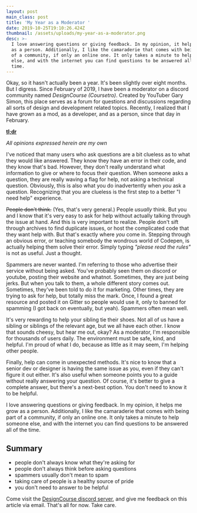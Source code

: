 ```yaml
---
layout: post
main_class: post
title: 'My Year as a Moderator '
date: 2019-10-25T19:10:26.424Z
thumbnail: /assets/uploads/my-year-as-a-moderator.png
desc: >-
  I love answering questions or giving feedback. In my opinion, it helps me grow
  as a person. Additionally, I like the camaraderie that comes with being part
  of a community, if only an online one. It only takes a minute to help someone
  else, and with the internet you can find questions to be answered all of the
  time.
---
```

Okay, so it hasn't actually been a year. It's been slightly over eight months. But I digress. Since February of 2019, I have been a moderator on a discord community named *DesignCourse (Coursetro)*. Created by YouTuber Gary Simon, this place serves as a forum for questions and discussions regarding all sorts of design and development related topics. Recently, I realized that I have grown as a mod, as a developer, and as a person, since that day in February.

[**tl;dr**](#summary)

*All opinions expressed herein are my own*

I've noticed that many users who ask questions are a bit clueless as to what they would like answered. They know they have an error in their code, and they know that's bad. However, they don't really understand what information to give or where to focus their question. When someone asks a question, they are really waving a flag for help, not asking a technical question. Obviously, this is also what you do inadvertently when *you* ask a question.  Recognizing that you are clueless is the first step to a better "I need help" experience.

~~People don't think.~~ (Yes, that's very general.) People *usually* think. But you and I know that it's very easy to ask for help without actually talking through the issue at hand. And this is very important to realize. People don't sift through archives to find duplicate issues, or host the complicated code that they want help with. But that's exactly where *you* come in. Stepping through an obvious error, or teaching somebody the wondrous world of Codepen, is actually helping them solve their error. Simply typing *"please read the rules"* is not as useful. Just a thought.

Spammers are never wanted. I'm referring to those who advertise their service without being asked. You've probably seen them on discord or youtube, posting their website and whatnot. Sometimes, they are just being jerks. But when you talk to them, a whole different story comes out. Sometimes, they've been told to do it for marketing. Other times, they are trying to ask for help, but totally miss the mark. Once, I found a great resource and posted it on Gitter so people would use it, only to banned for spamming (I got back on eventually, but yeah). Spammers often mean well.

It's very rewarding to help your sibling tie their shoes. Not all of us have a sibling or siblings of the relevant age, but we all have each other. I know that sounds cheesy, but hear me out, okay? As a moderator, I'm responsible for thousands of users daily. The environment must be safe, kind, and helpful. I'm proud of what I do, because as little as it may seem, I'm helping other people.

Finally, help can come in unexpected methods. It's nice to know that a senior dev or designer is having the same issue as you, even if they can't figure it out either. It's also useful when someone points you to a guide without really answering your question. Of course, it's better to give a complete answer, but there's a next-best option. You don't need to know it to be helpful.

I love answering questions or giving feedback. In my opinion, it helps me grow as a person. Additionally, I like the camaraderie that comes with being part of a community, if only an online one. It only takes a minute to help someone else, and with the internet you can find questions to be answered all of the time.

## Summary
- people don't always know what they're asking for
- people don't always think before asking questions
- spammers usually don't mean to spam
- taking care of people is a healthy source of pride
- you don't need to answer to be helpful

Come visit the [DesignCourse discord server](https://discord.gg/a27CKAF), and give me feedback on this article via email. That's all for now. Take care.
